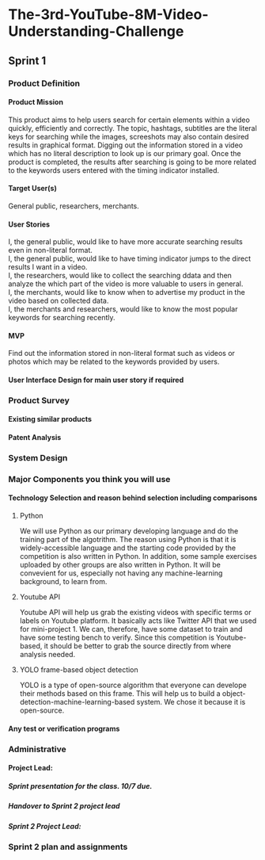 # The-3rd-YouTube-8M-Video-Understanding-Challenge
## Sprint 1

### Product Definition
#### Product Mission

This product aims to help users search for certain elements within a video quickly, efficiently and correctly. The topic, hashtags, subtitles are the literal keys for searching while the images, screeshots may also contain desired results in graphical format. Digging out the information stored in a video which has no literal description to look up is our primary goal. Once the product is completed, the results after searching is going to be more related to the keywords users entered with the timing indicator installed.

#### Target User(s)

General public, researchers, merchants.

#### User Stories

I, the general public, would like to have more accurate searching results even in non-literal format.</br>
I, the general public, would like to have timing indicator jumps to the direct results I want in a video.</br>
I, the researchers, would like to collect the searching ddata and then analyze the which part of the video is more valuable to users in general.</br>
I, the merchants, would like to know when to advertise my product in the video based on collected data.</br>
I, the merchants and researchers, would like to know the most popular keywords for searching recently.

#### MVP

Find out the information stored in non-literal format such as videos or photos which may be related to the keywords provided by users.

#### User Interface Design for main user story if required

### Product Survey

#### Existing similar products

#### Patent Analysis

### System Design

### Major Components you think you will use

#### Technology Selection and reason behind selection including comparisons

1. Python
   
    We will use Python as our primary developing language and do the training part of the algotrithm. The reason using Python is that it is widely-accessible language and the starting code provided by the competition is also written in Python. In addition, some sample exercises uploaded by other groups are also written in Python. It will be convevient for us, especially not having any machine-learning background, to learn from.
   
2. Youtube API

    Youtube API will help us grab the existing videos with specific terms or labels on Youtube platform. It basically acts like Twitter API that we used for mini-project 1. We can, therefore, have some dataset to train and have some testing bench to verify.  Since this competition is Youtube-based, it should be better to grab the source directly from where analysis needed. 

3. YOLO frame-based object detection

    YOLO is a type of open-source algorithm that everyone can develope their methods based on this frame. This will help us to build a object-detection-machine-learning-based system. We chose it because it is open-source. 

#### Any test or verification programs

### Administrative

#### Project Lead: 
##### Sprint presentation for the class. 10/7 due.
##### Handover to Sprint 2 project lead
##### Sprint 2 Project Lead:

### Sprint 2 plan and assignments

